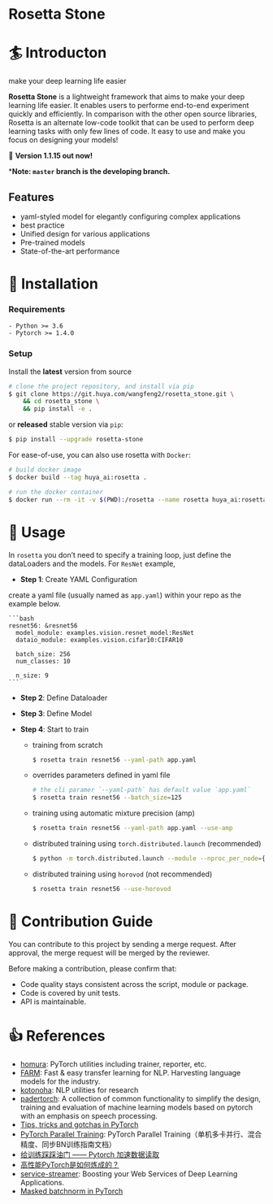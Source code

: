 Rosetta Stone
=============

# 🏄 Introducton
make your deep learning life easier

**Rosetta Stone** is a lightweight framework that aims to make your deep learning life easier. It enables users to performe end-to-end experiment quickly and efficiently. In comparison with the other open source libraries, Rosetta is an alternate low-code toolkit that can be used to perform deep learning tasks with only few lines of code. It easy to use and make you focus on designing your models!

🦆 **Version 1.1.15 out now!**

***Note: `master` branch is the developing branch.**

## Features

- yaml-styled model for elegantly configuring complex applications
- best practice
- Unified design for various applications
- Pre-trained models
- State-of-the-art performance

# 🚀 Installation

### Requirements

    - Python >= 3.6
    - Pytorch >= 1.4.0

### Setup

Install the **latest** version from source

```bash
# clone the project repository, and install via pip
$ git clone https://git.huya.com/wangfeng2/rosetta_stone.git \
    && cd rosetta_stone \
    && pip install -e .
```

or **released** stable version via `pip`:

```bash
$ pip install --upgrade rosetta-stone
```

For ease-of-use, you can also use rosetta with `Docker`:

```bash
# build docker image
$ docker build --tag huya_ai:rosetta .

# run the docker container
$ docker run --rm -it -v $(PWD):/rosetta --name rosetta huya_ai:rosetta bash
```

# 📖 Usage

In `rosetta` you don’t need to specify a training loop, just define the dataLoaders and the models. For `ResNet` example,

- **Step 1**: Create YAML Configuration

create a yaml file (usually named as `app.yaml`) within your repo as the example below.

    ```bash
    resnet56: &resnet56
      model_module: examples.vision.resnet_model:ResNet
      dataio_module: examples.vision.cifar10:CIFAR10

      batch_size: 256
      num_classes: 10

      n_size: 9
    ```

- **Step 2**: Define Dataloader

- **Step 3**: Define Model



- **Step 4**: Start to train

    - training from scratch

        ```bash
        $ rosetta train resnet56 --yaml-path app.yaml
        ```

    - overrides parameters defined in yaml file

        ```bash
        # the cli paramer `--yaml-path` has default value `app.yaml`
        $ rosetta train resnet56 --batch_size=125
        ```

    - training using automatic mixture precision (amp)

        ```bash
        $ rosetta train resnet56 --yaml-path app.yaml --use-amp
        ```

    - distributed training using `torch.distributed.launch` (recommended)

        ```bash
        $ python -m torch.distributed.launch --module --nproc_per_node={GPU_NUM} rosetta.main train resnet56
        ```

    - distributed training using `horovod` (not recommended)

        ```bash
        $ rosetta train resnet56 --use-horovod
        ```

# 👋 Contribution Guide
You can contribute to this project by sending a merge request. After approval, the merge request will be merged by the reviewer.

Before making a contribution, please confirm that:
- Code quality stays consistent across the script, module or package.
- Code is covered by unit tests.
- API is maintainable.

# 👍 References

- [homura](https://github.com/moskomule/homura): PyTorch utilities including trainer, reporter, etc.
- [FARM](https://github.com/deepset-ai/FARM): Fast & easy transfer learning for NLP. Harvesting language models for the industry.
- [kotonoha](https://github.com/moskomule/kotonoha): NLP utilities for research
- [padertorch](https://github.com/fgnt/padertorch): A collection of common functionality to simplify the design, training and evaluation of machine learning models based on pytorch with an emphasis on speech processing.
- [Tips, tricks and gotchas in PyTorch](https://coolnesss.github.io/2019-02-05/pytorch-gotchas)
- [PyTorch Parallel Training](https://zhuanlan.zhihu.com/p/145427849): PyTorch Parallel Training（单机多卡并行、混合精度、同步BN训练指南文档）
- [给训练踩踩油门 —— Pytorch 加速数据读取](https://zhuanlan.zhihu.com/p/80695364)
- [高性能PyTorch是如何炼成的？](https://mp.weixin.qq.com/s/x7u26Ok7O4xMOETmUYROJQ)
- [service-streamer](https://github.com/ShannonAI/service-streamer): Boosting your Web Services of Deep Learning Applications.
- [Masked batchnorm in PyTorch](https://yangkky.github.io/2020/03/16/masked-batch-norm.html)
